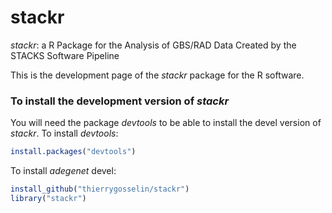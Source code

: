 # stackr
*stackr*: a R Package for the Analysis of GBS/RAD Data Created by the STACKS Software Pipeline

This is the development page of the *stackr* package for the R software.


### To install the development version of *stackr*
You will need the package *devtools* to be able to install the devel version of *stackr*.
To install *devtools*:
```r
install.packages("devtools")
```

To install *adegenet* devel:
```r
install_github("thierrygosselin/stackr")
library("stackr")
```
